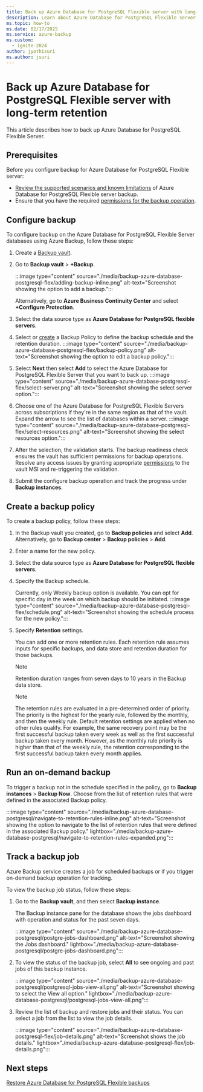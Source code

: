 ```yaml
---
title: Back up Azure Database for PostgreSQL Flexible server with long-term retention
description: Learn about Azure Database for PostgreSQL Flexible server backup with long-term retention.
ms.topic: how-to
ms.date: 02/17/2025
ms.service: azure-backup
ms.custom:
  - ignite-2024
author: jyothisuri
ms.author: jsuri
---
```


# Back up Azure Database for PostgreSQL Flexible server with long-term retention

This article describes how to back up Azure Database for PostgreSQL Flexible Server. 

## Prerequisites

Before you configure backup for Azure Database for PostgreSQL Flexible server:

- [Review the supported scenarios and known limitations](./backup-azure-database-postgresql-flex-support-matrix.md) of Azure Database for PostgreSQL Flexible server backup.
- Ensure that you have the required [permissions for the backup operation](backup-azure-database-postgresql-flex-overview.md#permissions-for-backup).

## Configure backup 

To configure backup on the Azure Database for PostgreSQL Flexible Server databases using Azure Backup, follow these steps:

1. Create a [Backup vault](./create-manage-backup-vault.md#create-a-backup-vault).

1. Go to **Backup vault** > **+Backup**.

   :::image type="content" source="./media/backup-azure-database-postgresql-flex/adding-backup-inline.png" alt-text="Screenshot showing the option to add a backup.":::

   Alternatively, go to **Azure Business Continuity Center** and select **+Configure Protection**. 

1. Select the data source type as **Azure Database for PostgreSQL flexible servers**.

1. Select or [create](#create-a-backup-policy) a Backup Policy to define the backup schedule and the retention duration.
   :::image type="content" source="./media/backup-azure-database-postgresql-flex/backup-policy.png" alt-text="Screenshot showing the option to edit a backup policy.":::

1. Select **Next** then select **Add** to select the Azure Database for PostgreSQL Flexible Server that you want to back up.
   :::image type="content" source="./media/backup-azure-database-postgresql-flex/select-server.png" alt-text="Screenshot showing the select server option.":::

1. Choose one of the Azure Database for PostgreSQL Flexible Servers across subscriptions if they're in the same region as that of the vault. Expand the arrow to see the list of databases within a server.
   :::image type="content" source="./media/backup-azure-database-postgresql-flex/select-resources.png" alt-text="Screenshot showing the select resources option.":::

1. After the selection, the validation starts. The backup readiness check ensures the vault has sufficient permissions for backup operations. Resolve any access issues by granting appropriate [permissions](/azure/backup/backup-azure-database-postgresql-flex-overview) to the vault MSI and re-triggering the validation.
1. Submit the configure backup operation and track the progress under **Backup instances**.
     

## Create a backup policy

To create a backup policy, follow these steps: 

1. In the Backup vault you created, go to **Backup policies** and select **Add**. Alternatively, go to **Backup center** > **Backup policies** > **Add**.

1. Enter a name for the new policy.

1. Select the data source type as **Azure Database for PostgreSQL flexible servers**. 

1. Specify the Backup schedule.

   Currently, only Weekly backup option is available. You can opt for specific day in the week on which backup should be initiated.
   :::image type="content" source="./media/backup-azure-database-postgresql-flex/schedule.png" alt-text="Screenshot showing the schedule process for the new policy.":::

1. Specify **Retention** settings.

   You can add one or more retention rules. Each retention rule assumes inputs for specific backups, and data store and retention duration for those backups.
    
    >[!Note]
    > Retention duration ranges from seven days to 10 years in the Backup data store.

    >[!Note]
    >The retention rules are evaluated in a pre-determined order of priority. The priority is the highest for the yearly rule, followed by the monthly, and then the weekly rule. Default retention settings are applied when no other rules qualify. For example, the same recovery point may be the first successful backup taken every week as well as the first successful backup taken every month. However, as the monthly rule priority is higher than that of the weekly rule, the retention corresponding to the first successful backup taken every month applies.
    

## Run an on-demand backup

To trigger a backup not in the schedule specified in the policy, go to **Backup instances** > **Backup Now**.
Choose from the list of retention rules that were defined in the associated Backup policy.

:::image type="content" source="./media/backup-azure-database-postgresql/navigate-to-retention-rules-inline.png" alt-text="Screenshot showing the option to navigate to the list of retention rules that were defined in the associated Backup policy." lightbox="./media/backup-azure-database-postgresql/navigate-to-retention-rules-expanded.png":::


## Track a backup job

Azure Backup service creates a job for scheduled backups or if you trigger on-demand backup operation for tracking. 

To view the backup job status, follow these steps:

1. Go to the **Backup vault**, and then select  **Backup instance**.

      The Backup instance pane for the database shows the jobs dashboard with operation and status for the past seven days.

   :::image type="content" source="./media/backup-azure-database-postgresql/postgre-jobs-dashboard.png" alt-text="Screenshot showing the Jobs dashboard." lightbox="./media/backup-azure-database-postgresql/postgre-jobs-dashboard.png":::

1. To view the status of the backup job, select **All** to see ongoing and past jobs of this backup instance.

   :::image type="content" source="./media/backup-azure-database-postgresql/postgresql-jobs-view-all.png" alt-text="Screenshot showing to select the View all option." lightbox="./media/backup-azure-database-postgresql/postgresql-jobs-view-all.png":::

1. Review the list of backup and restore jobs and their status. You can select a job from the list to view the job details.

   :::image type="content" source="./media/backup-azure-database-postgresql-flex/job-details.png" alt-text="Screenshot shows the job details." lightbox="./media/backup-azure-database-postgresql-flex/job-details.png":::

## Next steps

[Restore Azure Database for PostgreSQL Flexible backups](./restore-azure-database-postgresql-flex.md)
